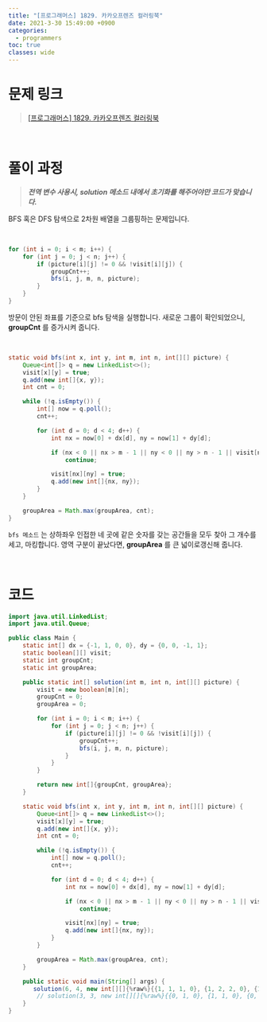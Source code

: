 ```yaml
---
title: "[프로그래머스] 1829. 카카오프렌즈 컬러링북"
date: 2021-3-30 15:49:00 +0900
categories:
  - programmers
toc: true
classes: wide
---
```


# 문제 링크

> [[프로그래머스] 1829. 카카오프렌즈 컬러링북](https://programmers.co.kr/learn/courses/30/lessons/1829)

<br>

# 풀이 과정

> ***전역 변수 사용시, solution 메소드 내에서 초기화를 해주어야만 코드가 맞습니다.***

BFS 혹은 DFS 탐색으로 2차원 배열을 그룹핑하는 문제입니다.

<br>

```java
for (int i = 0; i < m; i++) {
    for (int j = 0; j < n; j++) {
        if (picture[i][j] != 0 && !visit[i][j]) {
            groupCnt++;
            bfs(i, j, m, n, picture);
        }
    }
}
```

방문이 안된 좌표를 기준으로 bfs 탐색을 실행합니다. 새로운 그룹이 확인되었으니, **groupCnt** 를 증가시켜 줍니다.

<br>

```java
static void bfs(int x, int y, int m, int n, int[][] picture) {
    Queue<int[]> q = new LinkedList<>();
    visit[x][y] = true;
    q.add(new int[]{x, y});
    int cnt = 0;

    while (!q.isEmpty()) {
        int[] now = q.poll();
        cnt++;

        for (int d = 0; d < 4; d++) {
            int nx = now[0] + dx[d], ny = now[1] + dy[d];

            if (nx < 0 || nx > m - 1 || ny < 0 || ny > n - 1 || visit[nx][ny] || picture[nx][ny] != picture[now[0]][now[1]])
                continue;

            visit[nx][ny] = true;
            q.add(new int[]{nx, ny});
        }
    }

    groupArea = Math.max(groupArea, cnt);
}
```

`bfs 메소드` 는 상하좌우 인접한 네 곳에 같은 숫자를 갖는 공간들을 모두 찾아 그 개수를 세고, 마킹합니다. 영역 구분이 끝났다면, **groupArea** 를 큰 넓이로갱신해 줍니다.

<br>

# 코드

```java
import java.util.LinkedList;
import java.util.Queue;

public class Main {
    static int[] dx = {-1, 1, 0, 0}, dy = {0, 0, -1, 1};
    static boolean[][] visit;
    static int groupCnt;
    static int groupArea;

    public static int[] solution(int m, int n, int[][] picture) {
        visit = new boolean[m][n];
        groupCnt = 0;
        groupArea = 0;

        for (int i = 0; i < m; i++) {
            for (int j = 0; j < n; j++) {
                if (picture[i][j] != 0 && !visit[i][j]) {
                    groupCnt++;
                    bfs(i, j, m, n, picture);
                }
            }
        }

        return new int[]{groupCnt, groupArea};
    }

    static void bfs(int x, int y, int m, int n, int[][] picture) {
        Queue<int[]> q = new LinkedList<>();
        visit[x][y] = true;
        q.add(new int[]{x, y});
        int cnt = 0;

        while (!q.isEmpty()) {
            int[] now = q.poll();
            cnt++;

            for (int d = 0; d < 4; d++) {
                int nx = now[0] + dx[d], ny = now[1] + dy[d];

                if (nx < 0 || nx > m - 1 || ny < 0 || ny > n - 1 || visit[nx][ny] || picture[nx][ny] != picture[now[0]][now[1]])
                    continue;

                visit[nx][ny] = true;
                q.add(new int[]{nx, ny});
            }
        }

        groupArea = Math.max(groupArea, cnt);
    }

    public static void main(String[] args) {
       solution(6, 4, new int[][]{%raw%}{{1, 1, 1, 0}, {1, 2, 2, 0}, {1, 0, 0, 1}, {0, 0, 0, 1}, {0, 0, 0, 3}, {0, 0, 0, 3}}{%endraw%});
        // solution(3, 3, new int[][]{%raw%}{{0, 1, 0}, {1, 1, 0}, {0, 0, 0}}{%endraw%});
    }
}
```